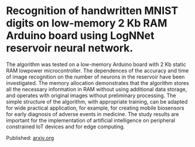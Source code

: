 # Recognition of handwritten MNIST digits on low-memory 2 Kb RAM Arduino board using LogNNet reservoir neural network.

The algorithm was tested on a low-memory Arduino board with 2 Kb static RAM lowpower microcontroller. The dependences of the accuracy and time of image recognition on the number of neurons in the reservoir have been investigated. The memory allocation demonstrates that the algorithm stores all the necessary information in RAM without using additional data storage, and operates with original images without preliminary processing. The simple structure of the algorithm, with appropriate training, can be adapted for wide practical application, for example, for creating mobile biosensors for early diagnosis of adverse events in medicine. The study results are important for the implementation of artificial intelligence on peripheral constrained IoT devices and for edge computing.

Published: [arxiv.org](https://arxiv.org/abs/2105.02953 "Submitted on 20 Apr 2021")
